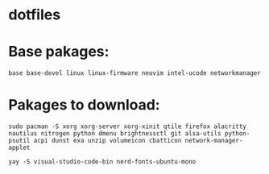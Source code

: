 # dotfiles

# Base pakages:

```
base base-devel linux linux-firmware neovim intel-ucode networkmanager
```


# Pakages to download:

```
sudo pacman -S xorg xorg-server xorg-xinit qtile firefox alacritty nautilus nitrogen python dmenu brightnessctl git alsa-utils python-psutil acpi dunst exa unzip volumeicon cbatticon network-manager-applet

yay -S visual-studio-code-bin nerd-fonts-ubuntu-mono
```
